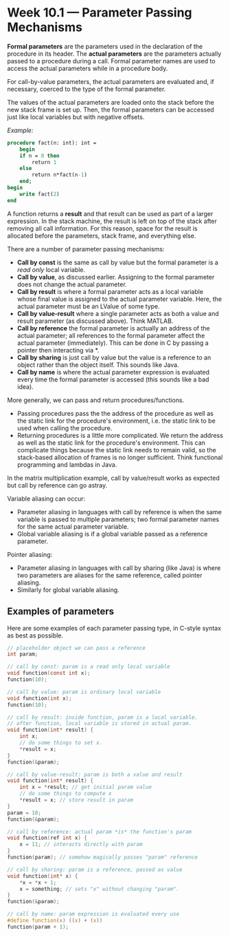 # Week 10.1 &mdash; Parameter Passing Mechanisms

**Formal parameters** are the parameters used in the declaration of the procedure in its header.  The **actual parameters** are the parameters actually passed to a procedure during a call. Formal parameter names are used to access the actual parameters while in a procedure body.

For call-by-value parameters, the actual parameters are evaluated and, if necessary, coerced to the type of the formal parameter.

The values of the actual parameters are loaded onto the stack before the new stack frame is set up. Then, the formal parameters can be accessed just like local variables but with negative offsets.

_Example:_ 

```pascal
procedure fact(n: int): int =
	begin
	if n = 0 then
		return 1
    else
    	return n*fact(n-1)
   	end;
begin
	write fact(2)
end
```

A function returns a **result** and that result can be used as part of a larger expression. In the stack machine, the result is left on top of the stack after removing all call information. For this reason, space for the result is allocated before the parameters, stack frame, and everything else.

There are a number of parameter passing mechanisms:

- **Call by const** is the same as call by value but the formal parameter is a _read only_ local variable.
- **Call by value**, as discussed earlier. Assigning to the formal parameter does not change the actual parameter.
- **Call by result** is where a formal parameter acts as a local variable whose final value is assigned to the actual parameter variable. Here, the actual parameter must be an LValue of some type.
- **Call by value-result** where a single parameter acts as both a value and result parameter (as discussed above). Think MATLAB. 
- **Call by reference** the formal parameter is actually an address of the actual parameter; all references to the formal parameter affect the actual parameter (immediately). This can be done in C by passing a pointer then interacting via *.
- **Call by sharing** is just call by value but the value is a reference to an object rather than the object itself. This sounds like Java.
- **Call by name** is where the actual parameter expression is evaluated every time the formal parameter is accessed (this sounds like a bad idea).

More generally, we can pass and return procedures/functions.

- Passing procedures pass the the address of the procedure as well as the static link for the procedure's environment, i.e. the static link to be used when calling the procedure.
- Returning procedures is a little more complicated. We return the address as well as the static link for the procedure's environment. This can complicate things because the static link needs to remain valid, so the stack-based allocation of frames is no longer sufficient. Think functional programming and lambdas in Java.

In the matrix multiplication example, call by value/result works as expected but call by reference can go astray.

Variable aliasing can occur:

- Parameter aliasing in languages with call by reference is when the same variable is passed to multiple parameters; two formal parameter names for the same actual parameter variable.
- Global variable aliasing is if a global variable passed as a reference parameter. 

Pointer aliasing:

- Parameter aliasing in languages with call by sharing (like Java) is where two parameters are aliases for the same reference, called pointer aliasing.
- Similarly for global variable aliasing.

## Examples of parameters

Here are some examples of each parameter passing type, in C-style syntax as best as possible.

```c
// placeholder object we can pass a reference
int param; 

// call by const: param is a read only local variable
void function(const int x);
function(10);

// call by value: param is ordinary local variable
void function(int x);
function(10);

// call by result: inside function, param is a local variable.
// after function, local variable is stored in actual param.
void function(int* result) {
    int x; 
    // do some things to set x.
    *result = x;
}
function(&param);

// call by value-result: param is both a value and result
void function(int* result) {
    int x = *result; // get initial param value
    // do some things to compute x
    *result = x; // store result in param
}
param = 10;
function(&param);

// call by reference: actual param *is* the function's param
void function(ref int x) {
    x = 11; // interacts directly with param
}
function(param); // somehow magically passes "param" reference

// call by sharing: param is a reference, passed as value
void function(int* x) {
    *x = *x + 1;
    x = something; // sets "x" without changing "param".
}
function(&param);

// call by name: param expression is evaluated every use
#define function(x) ((x) + (x))
function(param + 1);
```


